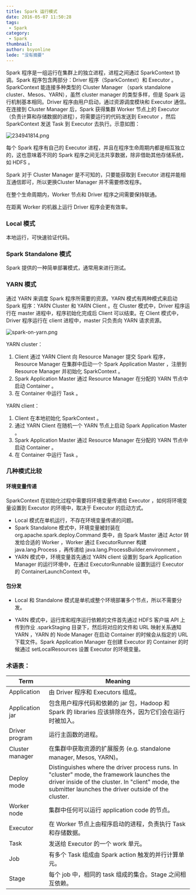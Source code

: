 ```yaml
---
title: Spark 运行模式
date: 2016-05-07 11:50:28
tags:
 - Spark
category: 
 - Spark
thumbnail: 
author: bsyonline
lede: "没有摘要"
---
```

<!-- toc -->
Spark 程序是一组运行在集群上的独立进程，进程之间通过 SparkContext 协调。Spark 程序包含两部分：Driver 程序（SparkContext）和 Executor 。SparkContext 能连接多种类型的 Cluster Manager （spark standalone cluster、Mesos、YARN），虽然 cluster manager 的类型多样，但是 Spark 运行机制基本相同。<!--more-->Driver 程序由用户启动，通过资源调度模块和 Executor 通信。在连接到 Cluster Manager 后，Spark 获得集群 Worker 节点上的 Executor （负责计算和存储数据的进程），将需要运行的代码发送到 Executor ，然后 SparkContext 发送 Task 到 Executor 去执行。示意如图：

<img src="https://z3.ax1x.com/2021/06/01/2KYw9J.png" alt="234941814.png" border="0" />

每个 Spark 程序有自己的 Executor 进程，并且在程序生命周期内都是相互独立的，这也意味着不同的 Spark 程序之间无法共享数据，除非借助其他存储系统，如 HDFS 。

Spark 对于 Cluster Manager 是不可知的，只要能获取到 Executor 进程并能相互通信即可，所以更换Cluster Manager 并不需要修改程序。

在整个生命周期内，Worker 节点和 Driver 程序之间需要保持联通。

在距离 Worker 的机器上运行 Driver 程序会更有效率。

### Local 模式

本地运行，可快速验证代码。

### Spark Standalone 模式

Spark 提供的一种简单部署模式，通常用来进行测试。

### YARN 模式

通过 YARN 来调度 Spark 程序所需要的资源。YARN 模式有两种模式来启动 Spark 程序：YARN Cluster 和 YARN Client 。在 Cluster 模式中，Driver 程序运行在 master 进程中，程序初始化完成后 Client 可以结束。在 Client 模式中，Driver 程序运行在 client 进程中，master 只负责向 YARN 请求资源。

<img src="https://z3.ax1x.com/2021/06/08/2sUHWq.png" alt="spark-on-yarn.png" border="0" />

YARN cluster：

1. Client 通过 YARN Client 向 Resource Manager 提交 Spark 程序，Resource Manager 在集群中启动一个 Spark Application Master ，注册到 Resource Manager 并初始化 SparkContext 。
2. Spark Application Master 通过 Resource Manager 在分配的 YARN 节点中启动 Container 。
3. 在 Container 中运行 Task 。

YARN client：

1.  Client 在本地初始化 SparkContext 。
2.  通过 YARN Client 在随机一个 YARN 节点上启动 Spark Application Master 。
3.  Spark Application Master 通过 Resource Manager 在分配的 YARN 节点中启动 Container 。
4.  在 Container 中运行 Task 。

### 几种模式比较

#### 环境变量传递

SparkContext 在初始化过程中需要将环境变量传递给 Executor ，如何将环境变量设置到 Executor 的环境中，取决于 Executor 的启动方式。

* Local 模式在单机运行，不存在环境变量传递的问题。
* Spark Standalone 模式中，环境变量被封装在 org.apache.spark.deploy.Command 类中，由 Spark Master 通过 Actor 转发给合适的 Worker ，Worker 通过 ExecutorRunner 构建 java.lang.Process ，再传递给 java.lang.ProcessBuilder.environment 。
* YARN 模式中，环境变量首先通过 YARN client 设置到 Spark Application Manager 的运行环境中，在通过 ExecutorRunnable 设置到运行 Executor 的 ContainerLaunchContext 中。

#### 包分发

* Local 和 Standalone 模式是单机或整个环境部署多个节点，所以不需要分发。


* YARN 模式中，运行库和程序运行依赖的文件首先通过 HDFS 客户端 API 上传到作业 .sparkStaging 目录下，然后将对应的文件和 URL 映射关系通知 YARN ，YARN 的 Node Manager 在启动 Container 的时候会从指定的 URL 下载文件。Spark Application Manager 在创建 Executor 的 Container 的时候通过 setLocalResources 设置 Executor 的环境变量。

### 术语表：

| Term            | Meaning                                  |
| --------------- | ---------------------------------------- |
| Application     | 由 Driver 程序和 Executors 组成。               |
| Application jar | 包含用户程序代码和依赖的 jar 包，Hadoop 和 Spark 的 libraries 应该排除在外，因为它们会在运行时被加入。 |
| Driver program  | 运行主函数的进程。                                |
| Cluster manager | 在集群中获取资源的扩展服务 (e.g. standalone manager, Mesos, YARN)。 |
| Deploy mode     | Distinguishes where the driver process runs. In "cluster" mode, the framework launches the driver inside of the cluster. In "client" mode, the submitter launches the driver outside of the cluster. |
| Worker node     | 集群中任何可以运行 application code 的节点。          |
| Executor        | 在 Worker 节点上由程序启动的进程，负责执行 Task 和存储数据。    |
| Task            | 发送给 Executor 的一个 work 单元。                |
| Job             | 有多个 Task 组成由 Spark action 触发的并行计算单元。     |
| Stage           | 每个 job 中，相同的 task 组成的集合。Stage 之间相互依赖。    |